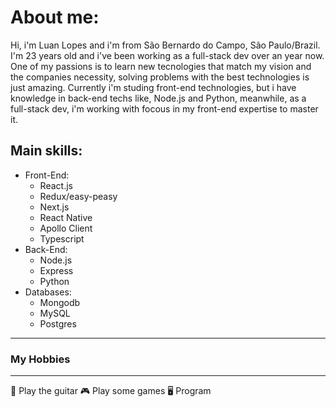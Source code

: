 # About me:
Hi, i'm Luan Lopes and i'm from São Bernardo do Campo, São Paulo/Brazil. I'm 23 years old and i've been working as a full-stack dev over an year now.
One of my passions is to learn new tecnologies that match my vision and the companies necessity, solving problems with the best technologies is just amazing.
Currently i'm studing front-end technologies, but i have knowledge in back-end techs like, Node.js and Python, meanwhile, as a full-stack dev, i'm working with focous in my front-end expertise to master it.
## Main skills:
* Front-End:
  * React.js
   * Redux/easy-peasy
   * Next.js
   * React Native
  * Apollo Client
  * Typescript
* Back-End:
  * Node.js
   * Express
  * Python
* Databases:
  * Mongodb
  * MySQL
  * Postgres
---
### My Hobbies
---
🎸 Play the guitar
🎮 Play some games
🖥️ Program

